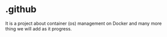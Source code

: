# .github

It is a project about container (os) management on Docker and many more thing we will add as it progress.
